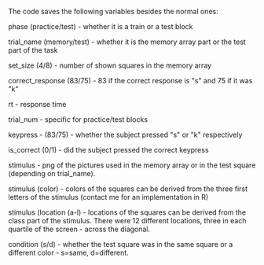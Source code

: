 The code saves the following variables besides the normal ones:

phase (practice/test) - whether it is a train or a test block

trial_name (memory/test) - whether it is the memory array part or the test part of the task

set_size (4/8) - number of shown squares in the memory array

correct_response (83/75) - 83 if the correct response is "s" and 75 if it was "k"

rt - response time

trial_num - specific for practice/test blocks

keypress - (83/75) - whether the subject pressed "s" or "k" respectively

is_correct (0/1) - did the subject pressed the correct keypress

stimulus - png of the pictures used in the memory array or in the test square (depending on trial_name).

stimulus (color) - colors of the squares can be derived from the three first letters of the stimulus (contact me for an implementation in R)

stimulus (location (a-l) - locations of the squares can be derived from the class part of the stimulus. There were 12 different locations, three in each quartile of the screen - across the diagonal.

condition (s/d) - whether the test square was in the same square or a different color - s=same, d=different.

